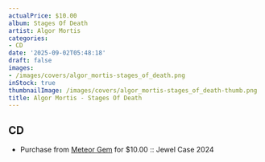 ```yaml
---
actualPrice: $10.00
album: Stages Of Death
artist: Algor Mortis
categories:
- CD
date: '2025-09-02T05:48:18'
draft: false
images:
- /images/covers/algor_mortis-stages_of_death.png
inStock: true
thumbnailImage: /images/covers/algor_mortis-stages_of_death-thumb.png
title: Algor Mortis - Stages Of Death
---
```


## CD
* Purchase from [Meteor Gem](https://meteor-gem.com/products/algor-mortis-stages-of-death-cd) for $10.00 :: Jewel Case 2024
